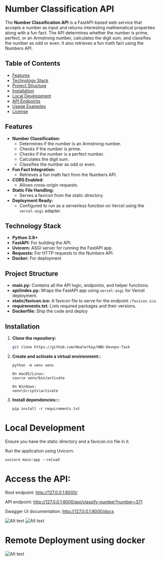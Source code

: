 # Number Classification API

The **Number Classification API** is a FastAPI-based web service that accepts a number as input and returns interesting mathematical properties along with a fun fact. The API determines whether the number is prime, perfect, or an Armstrong number, calculates the digit sum, and classifies the number as odd or even. It also retrieves a fun math fact using the Numbers API.

## Table of Contents

- [Features](#features)
- [Technology Stack](#technology-stack)
- [Project Structure](#project-structure)
- [Installation](#installation)
- [Local Development](#local-development)
- [API Endpoints](#api-endpoints)
- [Usage Examples](#usage-examples)
- [License](#license)

## Features

- **Number Classification:**  
  - Determines if the number is an Armstrong number.
  - Checks if the number is prime.
  - Checks if the number is a perfect number.
  - Calculates the digit sum.
  - Classifies the number as odd or even.
- **Fun Fact Integration:**  
  - Retrieves a fun math fact from the Numbers API.
- **CORS Enabled:**  
  - Allows cross-origin requests.
- **Static File Handling:**  
  - Serves a favicon from the static directory.
- **Deployment Ready:**  
  - Configured to run as a serverless function on Vercel using the `vercel-asgi` adapter.

## Technology Stack

- **Python 3.8+**
- **FastAPI:** For building the API.
- **Uvicorn:** ASGI server for running the FastAPI app.
- **Requests:** For HTTP requests to the Numbers API.
- **Docker:** For deployment


## Project Structure


- **main.py:** Contains all the API logic, endpoints, and helper functions.
- **api/index.py:** Wraps the FastAPI app using `vercel-asgi` for Vercel deployment.
- **static/favicon.ico:** A favicon file to serve for the endpoint `/favicon.ico`.
- **requirements.txt:** Lists required packages and their versions.
- **Dockerfile:** Ship the code and deploy

## Installation

1. **Clone the repository:**

   ```bash
   git clone https://github.com/Healerkay/HNG-Devops-Task  
    ```

2. **Create and activate a virtual environment::**
    ```
    python -m venv venv
    ```
    ```
    On macOS/Linux:
    source venv/bin/activate
    ```
    ```
    On Windows:
    venv\Scripts\activate

    ```

3. **Install dependencies:::**

    ```
    pip install -r requirements.txt      

    ```  

# Local Development
Ensure you have the static directory and a favicon.ico file in it.

Run the application using Uvicorn:
```
uvicorn main:app --reload
```

# Access the API:

Root endpoint: http://127.0.0.1:8000/  

API endpoint: http://127.0.0.1:8000/api/classify-number?number=371  

Swagger UI documentation: http://127.0.0.1:8000/docs


![Alt text](./images/Screenshot%202025-02-02%20at%2019.19.24.png)
![Alt text](./images/Screenshot%202025-02-02%20at%2019.20.08.png)





# Remote Deployment using docker

![Alt text](./images/r.png)
